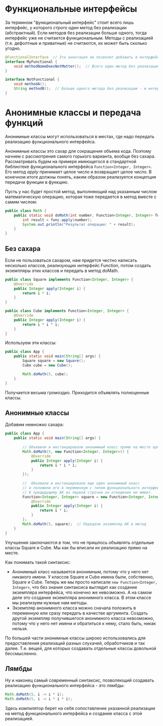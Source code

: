 # Функциональные интерфейсы

За термином "функциональный интерфейс" стоит всего лишь интерфейс, у которого *строго один* метод без реализации (абстрактный). Если методов без реализации больше одного, тогда интерфейс уже не считается функциональным. Методы с реализацией (т.е. дефолтные и приватные) не считаются, их может быть сколько угодно.

```java
@FunctionalInterface  // Эта аннотация не позволит добавить в интерфейс больше одного абстрактного метода
interface MyFunctional {
    void methodNameDoesNotMatter();  // Всего один метод без реализации, значит интерфейс - функциональный
}

interface NotFunctional {
    void methodA();
    String methodB();  // Больше одного метода без реализации - и интерфейс уже не функциональный
}
```

# Анонимные классы и передача функций

Анонимные классы могут использоваться в местах, где надо передать реализацию функционального интерфейса. 

Анонимные классы это сахар для сокращения объема кода. Поэтому начнем с рассмотрения самого горького варианта, вообще без сахара. Рассматривать будем на примере имеющегося в стандартной библиотеке функционального интерфейса `Function<Integer, Integer>`. Его метод *apply* принимает целое число и возвращает целое число. В конечном итоге должны понять, каким образом реализуется концепция передачи функции в функцию.

Пусть у нас будет простой метод, выполняющий над указанным числом математическую операцию, которая тоже передается в метод вместе с самим числом:

```java
public class Math {
    public static void doMath(int number, Function<Integer, Integer> func) {
        int result = func.apply(number);
        System.out.println("Результат операции: " + result);
    }
}
```

## Без сахара

Если не пользоваться сахаром, нам придется честно написать несколько классов, реализующих интерфейс Function, потом создать экземпляры этих классов и передать в метод doMath.

```java
public class Square implements Function<Integer, Integer> {
    @Override
    public Integer apply(Integer i) {
        return i * i;
    }
}
```

```java
public class Cube implements Function<Integer, Integer> {
    @Override
    public Integer apply(Integer i) {
        return i * i * i;
    }
}
```

Используем эти классы:

```java
public class App {
    public static void main(String[] args) {
        Square square = new Square();
        Cube cube = new Cube();

        Math.doMath(5, cube);
    }
}
```

Получается весьма громоздко. Приходится объявлять полноценные классы.

## Анонимные классы

Добавим немножко сахара:

```java
public class App {
    public static void main(String[] args) {
        
        // Объявили и инстанцировали анонимный класс прямо на месте аргумента с типом функционального интерфейса
        Math.doMath(5, new Function<Integer, Integer>() {
            @Override
            public Integer apply(Integer i) {
                return i * i * i;
            }
        });
        
        //  Объявили и инстанцировали еще один анонимный класс 
        // и положили его в переменную с типом функционального интерфейса.
        // К предыдущему АК из первой строчки он отношения не имеет.
        Function<Integer, Integer> square = new Function<Integer, Integer>() {
            @Override
            public Integer apply(Integer i) {
                return i * i;
            }
        };
        Math.doMath(5, square);  // Передали экземпляр АК в метод
    }
}
```

Улучшения заключаются в том, что не пришлось объявлять отдельные классы Square и Cube. Мы как бы вписали их реализацию прямо на месте.

Как понимать такой синтаксис:

* Анонимный класс называется анонимным, потому что у него нет никакого имени. У классов Square и Cube имена были, собственно, Square и Cube. Теперь же мы просто написали `new Function<Integer, Integer>`, что без знания синтаксиса выглядит как создание экземпляра интерфейса, что конечно же невозможно. А на самом деле это создание экземпляра анонимного класса. В этом классе мы реализуем нужные нам методы.
* Экземпляр анонимного класса можно сначала положить в переменную или сразу передать в качестве аргумента. Создать другой экземпляр получившегося анонимного класса невозможно, потому что у него нет имени и обратиться к нему, стало быть, никак нельзя.

По большей части анонимные классы широко использовались для предоставления реализаций разных слухачей, обработчиков и так далее. Т.е. вещей, для которых создавать отдельные классы довольной бессмысленно.

## Лямбды

Ну и наконец самый современный синтаксис, позволяющий создавать реализацию функционального интерфейса - это лямбды:

```java
Math.doMath(5, i -> i * i);
Math.doMath(5, i -> i * i * i);
```

Здесь компилятор берет на себя сопоставление указанной реализации на метод функционального интерфейса и создание класса с этой реализацией.